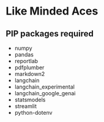 # Like Minded Aces

## PIP packages required

- numpy
- pandas
- reportlab
- pdfplumber
- markdown2
- langchain
- langchain_experimental
- langchain_google_genai
- statsmodels
- streamlit
- python-dotenv